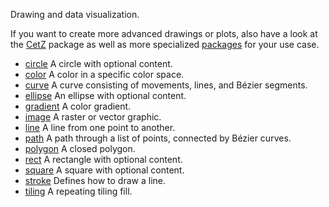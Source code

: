 Drawing and data visualization.

If you want to create more advanced drawings or plots, also have a look
at the [CetZ](https://github.com/johannes-wolf/cetz) package as well as
more specialized [packages](https://typst.app/universe/) for your use
case.

- [circle](/reference/visualize/circle/) A circle with optional content.
- [color](/reference/visualize/color/) A color in a specific color space.
- [curve](/reference/visualize/curve/) A curve consisting of movements, lines, and Bézier segments.
- [ellipse](/reference/visualize/ellipse/) An ellipse with optional content.
- [gradient](/reference/visualize/gradient/) A color gradient.
- [image](/reference/visualize/image/) A raster or vector graphic.
- [line](/reference/visualize/line/) A line from one point to another.
- [path](/reference/visualize/path/) A path through a list of points, connected by Bézier curves.
- [polygon](/reference/visualize/polygon/) A closed polygon.
- [rect](/reference/visualize/rect/) A rectangle with optional content.
- [square](/reference/visualize/square/) A square with optional content.
- [stroke](/reference/visualize/stroke/) Defines how to draw a line.
- [tiling](/reference/visualize/tiling/) A repeating tiling fill.
